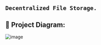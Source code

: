 ## ``` Decentralized File Storage. ```


## 🔧 Project Diagram:
![image](https://user-images.githubusercontent.com/96972634/179458346-c691430c-012d-4895-8c30-e43bcfe7b9fb.png)
